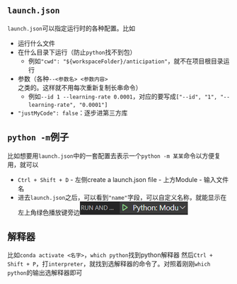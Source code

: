 ## `launch.json`
`launch.json`可以指定运行时的各种配置。比如
- 运行什么文件
- 在什么目录下运行（防止`python`找不到包）
  - 例如`"cwd": "${workspaceFolder}/anticipation"`，就不在项目根目录运行
- 参数（各种`--<参数名> <参数内容>`之类的。这样就不用每次重新复制长串命令）
  - 例如`--id 1 --learning-rate 0.0001`，对应的要写成`["--id", "1", "--learning-rate", "0.0001"]`
- `"justMyCode": false`：逐步进第三方库
## `python -m`例子
比如想要用`launch.json`中的一套配置去表示一个`python -m 某某`命令以方便复用，就可以
- `Ctrl + Shift + D` - 左侧create a launch.json file - 上方Module - 输入文件名
- 进去`launch.json`之后，可以看到`"name"`字段，可以自定义名称，就能显示在左上角绿色播放键旁边![](launch.png)
## 解释器
比如`conda activate <名字>`，`which python`找到python解释器
然后`Ctrl + Shift + P`，打`interpreter`，就找到选解释器的命令了。对照着刚刚`which python`的输出选解释器即可